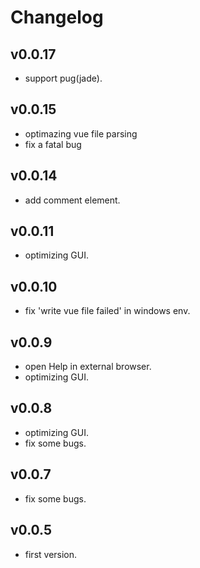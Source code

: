 # Changelog

## v0.0.17
* support pug(jade).

## v0.0.15
* optimazing vue file parsing
* fix a fatal bug

## v0.0.14
* add comment element.

## v0.0.11
* optimizing GUI.
  
## v0.0.10
* fix 'write vue file failed' in windows env.

## v0.0.9
* open Help in external browser.
* optimizing GUI.

## v0.0.8
* optimizing GUI.
* fix some bugs.

## v0.0.7
* fix some bugs.

## v0.0.5
* first version.
